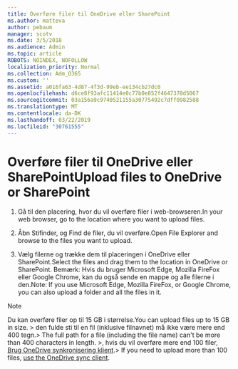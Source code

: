 ```yaml
---
title: Overføre filer til OneDrive eller SharePoint
ms.author: matteva
author: pebaum
manager: scotv
ms.date: 3/5/2018
ms.audience: Admin
ms.topic: article
ROBOTS: NOINDEX, NOFOLLOW
localization_priority: Normal
ms.collection: Adm_O365
ms.custom: ''
ms.assetid: a016fa63-4d87-4f3d-99eb-ee134cb27dc0
ms.openlocfilehash: d6ce8f93afc11414e0c77b0e852f4647378d5067
ms.sourcegitcommit: 03a156a9c9740521155a30775492c7dff0982588
ms.translationtype: MT
ms.contentlocale: da-DK
ms.lasthandoff: 03/22/2019
ms.locfileid: "30761555"
---
```

# <a name="upload-files-to-onedrive-or-sharepoint"></a><span data-ttu-id="cd6de-102">Overføre filer til OneDrive eller SharePoint</span><span class="sxs-lookup"><span data-stu-id="cd6de-102">Upload files to OneDrive or SharePoint</span></span>

1. <span data-ttu-id="cd6de-103">Gå til den placering, hvor du vil overføre filer i web-browseren.</span><span class="sxs-lookup"><span data-stu-id="cd6de-103">In your web browser, go to the location where you want to upload files.</span></span>
    
2. <span data-ttu-id="cd6de-104">Åbn Stifinder, og Find de filer, du vil overføre.</span><span class="sxs-lookup"><span data-stu-id="cd6de-104">Open File Explorer and browse to the files you want to upload.</span></span>
    
3. <span data-ttu-id="cd6de-105">Vælg filerne og trække dem til placeringen i OneDrive eller SharePoint.</span><span class="sxs-lookup"><span data-stu-id="cd6de-105">Select the files and drag them to the location in OneDrive or SharePoint.</span></span> <span data-ttu-id="cd6de-106">Bemærk: Hvis du bruger Microsoft Edge, Mozilla FireFox eller Google Chrome, kan du også sende en mappe og alle filerne i den.</span><span class="sxs-lookup"><span data-stu-id="cd6de-106">Note: If you use Microsoft Edge, Mozilla FireFox, or Google Chrome, you can also upload a folder and all the files in it.</span></span>
    
> [!NOTE]
>  <span data-ttu-id="cd6de-107">Du kan overføre filer op til 15 GB i størrelse.</span><span class="sxs-lookup"><span data-stu-id="cd6de-107">You can upload files up to 15 GB in size.</span></span> <span data-ttu-id="cd6de-108">> den fulde sti til en fil (inklusive filnavnet) må ikke være mere end 400 tegn.</span><span class="sxs-lookup"><span data-stu-id="cd6de-108">>  The full path for a file (including the file name) can't be more than 400 characters in length.</span></span> <span data-ttu-id="cd6de-109">>, hvis du vil overføre mere end 100 filer, [Brug OneDrive synkronisering klient](https://go.microsoft.com/fwlink/?linkid=866427).</span><span class="sxs-lookup"><span data-stu-id="cd6de-109">>  If you need to upload more than 100 files, [use the OneDrive sync client](https://go.microsoft.com/fwlink/?linkid=866427).</span></span> 
  

